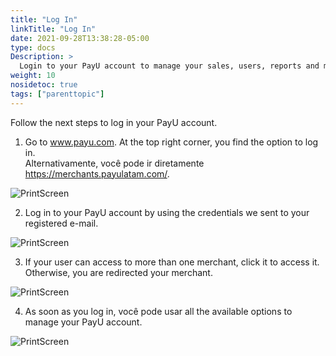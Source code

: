 ```yaml
---
title: "Log In"
linkTitle: "Log In"
date: 2021-09-28T13:38:28-05:00
type: docs
Description: >
  Login to your PayU account to manage your sales, users, reports and make transfers.
weight: 10
nosidetoc: true
tags: ["parenttopic"]
---
```


Follow the next steps to log in your PayU account.

1. Go to www.payu.com. At the top right corner, you find the option to log in.<br>Alternativamente, você pode ir diretamente https://merchants.payulatam.com/.

![PrintScreen](/assets/Login1_en.png)

2. Log in to your PayU account by using the credentials we sent to your registered e-mail.

![PrintScreen](/assets/Login3_en.png)

3. If your user can access to more than one merchant, click it to access it. Otherwise, you are redirected your merchant.

![PrintScreen](/assets/Login4_en.png)

4. As soon as you log in, você pode usar all the available options to manage your PayU account.

![PrintScreen](/assets/Login2_en.png)